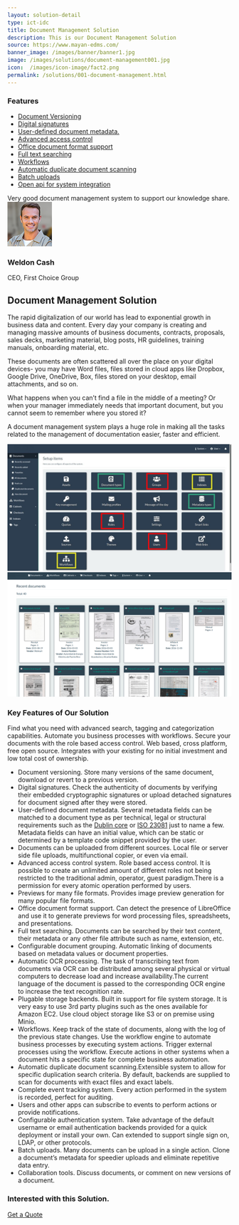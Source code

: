 ```yaml
---
layout: solution-detail
type: ict-idc
title: Document Management Solution
description: This is our Document Management Solution
source: https://www.mayan-edms.com/
banner_image: /images/banner/banner1.jpg
image: /images/solutions/document-management001.jpg
icon:  /images/icon-image/fact2.png
permalink: /solutions/001-document-management.html
---
```

<section id="main-container" class="main-container">
	<div class="container">
		<div class="row">
			<div class="col-xl-3 col-lg-4">
				<div class="sidebar sidebar-left">
					<div class="widget">
						<h3 class="widget-title">Features</h3>
						<ul class="nav service-menu">
							<li>
								<a href="/solutions/001-document-management.html#features">Document Versioning</a>
							</li>
							<li>
								<a href="/solutions/001-document-management.html#features">Digital signatures</a>
							</li>
							<li>
								<a href="/solutions/001-document-management.html#features">User-defined document metadata.</a>
							</li>
							<li>
								<a href="/solutions/001-document-management.html#features">Advanced access control</a>
							</li>
							<li>
								<a href="/solutions/001-document-management.html#features">Office document format support</a>
							</li>
							<li>
								<a href="/solutions/001-document-management.html#features">Full text searching</a>
							</li>
							<li>
								<a href="/solutions/001-document-management.html#features">Workflows</a>
							</li>
							<li>
								<a href="/solutions/001-document-management.html#features">Automatic duplicate document scanning</a>
							</li>
							<li>
								<a href="/solutions/001-document-management.html#features">Batch uploads</a>
							</li>
							<li>
								<a href="/solutions/001-document-management.html#features">Open api for system integration</a>
							</li>
						</ul>
					</div>
					<!-- Widget end -->
					<div class="widget">
						<div class="quote-item quote-border">
							<div class="quote-text-border">
                Very good document management system to support our knowledge share.
              </div>
							<div class="quote-item-footer">
								<img loading="lazy" class="testimonial-thumb" src="/images/clients/testimonial1.png" alt="testimonial">
									<div class="quote-item-info">
										<h3 class="quote-author">Weldon Cash</h3>
										<span class="quote-subtext">CEO, First Choice Group</span>
									</div>
								</div>
							</div>
							<!-- Quote item end -->
						</div>
						<!-- Widget end -->
					</div>
					<!-- Sidebar end -->
				</div>
				<!-- Sidebar Col end -->
				<div class="col-xl-8 col-lg-8">
					<div class="content-inner-page">
						<h2 class="column-title mrt-0">Document Management Solution</h2>
						<div class="row">
							<div class="col-md-12">
								<p>The rapid digitalization of our world has lead to exponential growth in business data and content. Every day your company is creating and managing massive amounts of business documents, contracts, proposals, sales decks, marketing material, blog posts, HR guidelines, training manuals, onboarding material, etc.</p>
								<p>These documents are often scattered all over the place on your digital devices- you may have Word files, files stored in cloud apps like Dropbox, Google Drive, OneDrive, Box, files stored on your desktop, email attachments, and so on.</p>
								<p>What happens when you can’t find a file in the middle of a meeting? Or when your manager immediately needs that important document, but you cannot seem to remember where you stored it?</p>
								<p>A document management system plays a huge role in making all the tasks related to the management of documentation easier, faster and efficient.</p>
							</div>
							<!-- col end -->
						</div>
						<!-- 1st row end-->
						<div class="gap-40"/>
						<div id="page-slider" class="page-slider">
							<div class="item">
								<img loading="lazy" class="img-fluid" src="/images/solutions/document-management001.jpg" alt="solution-slider-image"/>
							</div>
							<div class="item">
								<img loading="lazy" class="img-fluid" src="/images/solutions/document-management002.png" alt="solution-slider-image"/>
							</div>
						</div>
						<!-- Page slider end -->
						<div class="gap-40"/>
						<div class="row">
							<div class="col-md-12">
								<h3 class="column-title-small" id="features">Key Features of Our Solution</h3>
								<p>Find what you need with advanced search, tagging and categorization capabilities. Automate you business processes with workflows. Secure your documents with the role based access control. Web based, cross platform, free open source. Integrates with your existing for no initial investment and low total cost of ownership.</p>
								<ul class="list-arrow">
									<li>Document versioning. Store many versions of the same document, download or revert to a
previous version.</li>
									<li>Digital signatures. Check the authenticity of documents by verifying their embedded
cryptographic signatures or upload detached signatures for document
signed after they were stored.

</li>
									<li>User-defined document metadata. Several metadata fields can be matched to a document type as per technical,
legal or structural requirements such as the <a class="reference external" href="http://dublincore.org/metadata-basics/">Dublin core</a> or <a class="reference external" href="https://www.iso.org/standard/73172.html">ISO 23081</a>
just to name a few. Metadata fields can have an initial value, which can be static or determined
by a template code snippet provided by the user.</li>
									<li>Documents can be uploaded from different sources. Local file or server side file uploads, multifunctional copier, or even via
email.
</li>
									<li>Advanced access control system. Role based access control. It is possible to create an unlimited amount
of different roles not being restricted to the traditional admin,
operator, guest paradigm.There is a permission for every atomic operation performed by users.
</li>
									<li>Previews for many file formats. Provides image preview generation for many popular file
formats.
</li>
									<li> Office document format support. Can detect the presence of LibreOffice and use it to generate
previews for word processing files, spreadsheets, and presentations.
</li>
									<li>Full text searching. Documents can be searched by their text content, their metadata or any other
file attribute such as name, extension, etc.
</li>
									<li>Configurable document grouping. Automatic linking of documents based on metadata values or document
properties.
</li>
									<li>Automatic OCR processing. The task of transcribing text from documents via OCR can be distributed
among several physical or virtual computers to decrease load and increase
availability.The current language of the document is passed to the corresponding OCR
engine to increase the text recognition rate.
</li>
									<li>Plugable storage backends. Built in support for file system storage. It is very easy to use 3rd party plugins such as the ones available for
Amazon EC2. Use cloud object storage like S3 or on premise using Minio.
</li>
									<li>Workflows. Keep track of the state of documents, along with the log of the previous
state changes. Use the workflow engine to automate business processes by executing
system actions. Trigger external processes using the workflow. Execute actions in other
systems when a document hits a specific state for complete business
automation.
</li>
									<li>Automatic duplicate document scanning.Extensible system to allow for specific duplication search criteria. By
default, backends are supplied to scan for documents with exact files and
exact labels.
</li>
									<li>Complete event tracking system. Every action performed in the system is recorded, perfect for auditing.</li>
									<li>Users and other apps can subscribe to events to perform actions or
provide notifications.
</li>
									<li>Configurable authentication system. Take advantage of the default username or email authentication backends
provided for a quick deployment or install your own. Can extended to support single sign on, LDAP, or other protocols.
</li>
									<li>Batch uploads. Many documents can be upload in a single action. Clone a document’s metadata for speedier uploads and eliminate repetitive
data entry.
</li>
									<li>Collaboration tools. Discuss documents, or comment on new versions of a document.
</li>
								</ul>
							</div>
						</div>
						<!--2nd row end -->
						<div class="gap-40"/>
						<div class="call-to-action classic">
							<div class="row align-items-center">
								<div class="col-md-8 text-center text-md-left">
									<div class="call-to-action-text">
										<h3 class="action-title">Interested with this Solution.</h3>
									</div>
								</div>
								<!-- Col end -->
								<div class="col-md-4 text-center text-md-right mt-3 mt-md-0">
									<div class="call-to-action-btn">
										<a class="btn btn-primary" href="/contact-us.html">Get a Quote</a>
									</div>
								</div>
								<!-- col end -->
							</div>
							<!-- row end -->
						</div>
						<!-- Action end -->
					</div>
					<!-- Content inner end -->
				</div>
				<!-- Content Col end -->
			</div>
			<!-- Main row end -->
		</div>
		<!-- Conatiner end -->
	</section>